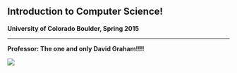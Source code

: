 Introduction to Computer Science!
----------------------------------

**University of Colorado Boulder, Spring 2015**

--------------------------------
**Professor: The one and only David Graham!!!!**

![](https://avatars3.githubusercontent.com/u/122102?v=3&s=400)
